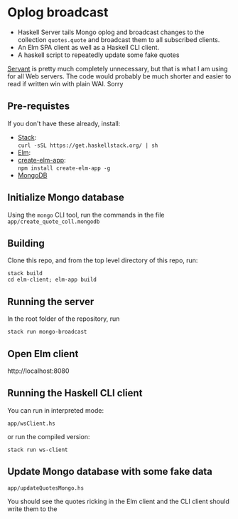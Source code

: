 # Oplog broadcast

- Haskell Server tails Mongo oplog and broadcast changes to the collection `quotes.quote` and broadcast them to all subscribed clients.
- An Elm SPA client as well as a Haskell CLI client.
- A haskell script to repeatedly update some fake quotes

[Servant](https://www.servant.dev/) is pretty much completely unnecessary, but that is what I am using for all Web servers. The code would probably be much shorter and easier to read if written win with plain WAI. Sorry

## Pre-requistes

If you don't have these already, install:
- [Stack](https://docs.haskellstack.org/en/stable/README/):\
   ```curl -sSL https://get.haskellstack.org/ | sh```
- [Elm](https://elm-lang.org/):
- [create-elm-app](https://github.com/halfzebra/create-elm-app):\
  ```npm install create-elm-app -g```
- [MongoDB](https://docs.mongodb.com/manual/installation/) 

## Initialize Mongo database

Using the `mongo` CLI tool, run the commands in the file `app/create_quote_coll.mongodb`
## Building

Clone this repo, and from the top level directory of this repo, run:
```
stack build
cd elm-client; elm-app build
```
## Running the server
In the root folder of the repository, run 
```
stack run mongo-broadcast
```

## Open Elm client

http://localhost:8080
## Running the Haskell CLI client

You can run in interpreted mode:
```
app/wsClient.hs
```

or run the compiled version:
```
stack run ws-client
```

## Update Mongo database with some fake data
```
app/updateQuotesMongo.hs
```

You should see the quotes ricking in the Elm client and the CLI client should write them to the 